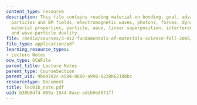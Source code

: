 ```yaml
---
content_type: resource
description: This file contains reading material on bonding, goal, advanced materials,
  particles and EM fields, electromagnetic waves, photons, forces, dynamics, matter,
  material properties, particle, wave, linear superposition, interference patterns
  and wave-particle duality.
file: /media/courses/3-012-fundamentals-of-materials-science-fall-2005/b30b8df4069a15448aceedcb9e4571ff_lec01b_note.pdf
file_type: application/pdf
learning_resource_types:
- Lecture Notes
ocw_type: OCWFile
parent_title: Lecture Notes
parent_type: CourseSection
parent_uid: 9b84782c-e584-0689-a998-0228b6218bbc
resourcetype: Document
title: lec01b_note.pdf
uid: b30b8df4-069a-1544-8ace-edcb9e4571ff
---
```

